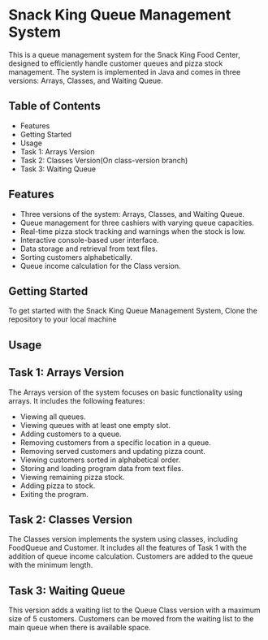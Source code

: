# Snack King Queue Management System

This is a queue management system for the Snack King Food Center, designed to efficiently handle customer queues and pizza stock management. The system is implemented in Java and comes in three versions: Arrays, Classes, and Waiting Queue.

## Table of Contents

- Features
- Getting Started
- Usage
- Task 1: Arrays Version
- Task 2: Classes Version(On class-version branch)
- Task 3: Waiting Queue

## Features

- Three versions of the system: Arrays, Classes, and Waiting Queue.
- Queue management for three cashiers with varying queue capacities.
- Real-time pizza stock tracking and warnings when the stock is low.
- Interactive console-based user interface.
- Data storage and retrieval from text files.
- Sorting customers alphabetically.
- Queue income calculation for the Class version.

## Getting Started

To get started with the Snack King Queue Management System, Clone the repository to your local machine

## Usage
## Task 1: Arrays Version
The Arrays version of the system focuses on basic functionality using arrays. It includes the following features:

- Viewing all queues.
- Viewing queues with at least one empty slot.
- Adding customers to a queue.
- Removing customers from a specific location in a queue.
- Removing served customers and updating pizza count.
- Viewing customers sorted in alphabetical order.
- Storing and loading program data from text files.
- Viewing remaining pizza stock.
- Adding pizza to stock.
- Exiting the program.

## Task 2: Classes Version
The Classes version implements the system using classes, including FoodQueue and Customer. It includes all the features of Task 1 with the addition of queue income calculation. Customers are added to the queue with the minimum length.

## Task 3: Waiting Queue
This version adds a waiting list to the Queue Class version with a maximum size of 5 customers. Customers can be moved from the waiting list to the main queue when there is available space.
